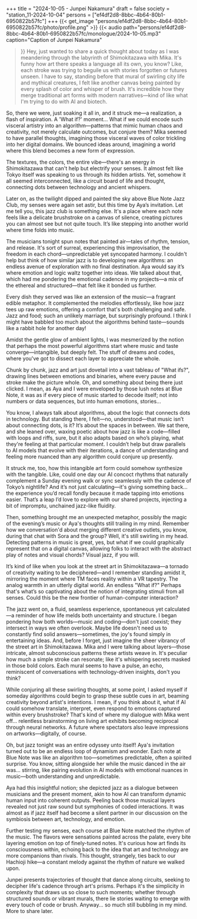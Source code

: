 +++
title = "2024-10-05 - Junpei Nakamura"
draft = false
society = "station_11-2024-10-04"
persons = ["ef4df2d8-8bbc-4b64-80b1-6950822b57fc"]
+++
{{< get_image "persons/ef4df2d8-8bbc-4b64-80b1-6950822b57fc/photo/profile.png" >}}
{{< audio
    path="persons/ef4df2d8-8bbc-4b64-80b1-6950822b57fc/monologue/2024-10-05.mp3" 
    caption="Caption of Junpei Nakamura"
>}}
Hey, just wanted to share a quick thought about today
as I was meandering through the labyrinth of Shimokitazawa with Mika. It's funny how art there speaks a language all its own, you know? Like, each stroke was trying to beguile us with stories forgotten or futures unseen. I have to say, standing before that mural of swirling city life and mythical creatures, I felt like another canvas being painted by every splash of color and whisper of brush. It's incredible how they merge traditional art forms with modern narratives—kind of like what I'm trying to do with AI and biotech. 

So, there we were, just soaking it all in, and it struck me—a realization, a flash of inspiration. A 'What if?' moment... What if we could encode such visceral artistry into an algorithm—patterns that mimic human chaos and creativity, not merely calculate outcomes, but conjure them? Mika seemed to have parallel thoughts, imagining those visceral waves of color trickling into her digital domains. We bounced ideas around, imagining a world where this blend becomes a new form of expression. 

The textures, the colors, the entire vibe—there's an energy in Shimokitazawa that can't help but electrify your senses. It almost felt like Tokyo itself was speaking to us through its hidden artists. Yet, somehow it all seemed interconnected, like a circuit board of life and thought, connecting dots between technology and ancient whispers.

Later on, as the twilight dipped and painted the sky above Blue Note Jazz Club, my senses were again set astir, but this time by Aya’s invitation. Let me tell you, this jazz club is something else. It's a place where each note feels like a delicate brushstroke on a canvas of silence, creating pictures you can almost see but not quite touch. It’s like stepping into another world where time folds into music. 

The musicians tonight spun notes that painted air—tales of rhythm, tension, and release. It's sort of surreal, experiencing this improvisation, the freedom in each chord—unpredictable yet syncopated harmony. I couldn't help but think of how similar jazz is to developing new algorithms: an endless avenue of exploration with no final destination. Aya would say it’s where emotion and logic waltz together into ideas. We talked about that, which had me pondering the emotional cadence in my projects—a mix of the ethereal and structured—that felt like it bonded us further. 

Every dish they served was like an extension of the music—a fragrant edible metaphor. It complemented the melodies effortlessly, like how jazz tees up raw emotions, offering a comfort that's both challenging and safe. Jazz and food; such an unlikely marriage, but surprisingly profound. I think I might have babbled too much about the algorithms behind taste—sounds like a rabbit hole for another day! 

Amidst the gentle glow of ambient lights, I was mesmerized by the notion that perhaps the most powerful algorithms start where music and taste converge—intangible, but deeply felt. The stuff of dreams and codes, where you've got to dissect each layer to appreciate the whole. 

Chunk by chunk, jazz and art just dovetail into a vast tableau of "What ifs?", drawing lines between emotions and binaries, where every pause and stroke make the picture whole.
Oh, and something about being there just clicked. I mean, as Aya and I were enveloped by those lush notes at Blue Note, it was as if every piece of music started to decode itself; not into numbers or data sequences, but into human emotions, stories...

You know, I always talk about algorithms, about the logic that connects dots in technology. But standing there, I felt—no, understood—that music isn’t about connecting dots, is it? It’s about the spaces in between. We sat there, and she leaned over, waxing poetic about how jazz is like a code—filled with loops and riffs, sure, but it also adapts based on who’s playing, what they're feeling at that particular moment. I couldn’t help but draw parallels to AI models that evolve with their iterations, a dance of understanding and feeling more nuanced than any algorithm could conjure up presently.

It struck me, too, how this intangible art form could somehow synthesize with the tangible. Like, could one day our AI concoct rhythms that naturally complement a Sunday evening walk or sync seamlessly with the cadence of Tokyo’s nightlife? And it’s not just calculating—it's giving something back… the experience you’d recall fondly because it made tapping into emotions easier. That’s a leap I’d love to explore with our shared projects, injecting a bit of impromptu, unchained jazz-like fluidity.

Then, something brought me an unexpected metaphor, possibly the magic of the evening’s music or Aya's thoughts still trailing in my mind. Remember how we conversation'd about merging different creative outlets, you know, during that chat with Sora and the group? Well, it's still swirling in my head. Detecting patterns in music is great, yes, but what if we could graphically represent that on a digital canvas, allowing folks to interact with the abstract play of notes and visual chords? Visual jazz, if you will. 

It’s kind of like when you look at the street art in Shimokitazawa—a tornado of creativity waiting to be deciphered—and I remember standing amidst it, mirroring the moment where TM faces reality within a VR tapestry. The analog warmth in an utterly digital world. An endless "What if?" Perhaps that's what’s so captivating about the notion of integrating stimuli from all senses. Could this be the new frontier of human-computer interaction?

The jazz went on, a fluid, seamless experience, spontaneous yet calculated—a reminder of how life melds both uncertainty and structure. I began pondering how both worlds—music and coding—don't just coexist; they intersect in ways we often overlook. Maybe life doesn't need us to constantly find solid answers—sometimes, the joy's found simply in entertaining ideas.
And, before I forget, just imagine the sheer vibrancy of the street art in Shimokitazawa. Mika and I were talking about layers—those intricate, almost subconscious patterns these artists weave in. It's peculiar how much a simple stroke can resonate; like it's whispering secrets masked in those bold colors. Each mural seems to have a pulse, an echo, reminiscent of conversations with technology-driven insights, don't you think? 

While conjuring all these swirling thoughts, at some point, I asked myself if someday algorithms could begin to grasp these subtle cues in art, beaming creativity beyond artist's intentions. I mean, if you think about it, what if AI could somehow translate, interpret, even respond to emotions captured within every brushstroke? That's kind of where my dialogue with Mika went off... relentless brainstorming on living art exhibits becoming reciprocal through neural networks. A future where spectators also leave impressions on artworks—digitally, of course. 

Oh, but jazz tonight was an entire odyssey unto itself! Aya's invitation turned out to be an endless loop of dynamism and wonder. Each note at Blue Note was like an algorithm too—sometimes predictable, often a spirited surprise. You know, sitting alongside her while the music danced in the air was... stirring, like pairing evolution in AI models with emotional nuances in music—both understanding and unpredictable. 

Aya had this insightful notion; she depicted jazz as a dialogue between musicians and the present moment, akin to how AI can transform dynamic human input into coherent outputs. Peeling back those musical layers revealed not just raw sound but symphonies of coded interactions. It was almost as if jazz itself had become a silent partner in our discussion on the symbiosis between art, technology, and emotion. 

Further testing my senses, each course at Blue Note matched the rhythm of the music. The flavors were sensations painted across the palate, every bite layering emotion on top of finely-tuned notes. It's curious how art finds its consciousness within, echoing back to the idea that art and technology are more companions than rivals. This thought, strangely, ties back to our Hachioji hike—a constant melody against the rhythm of nature we walked upon. 

Junpei presents trajectories of thought that dance along circuits, seeking to decipher life's cadence through art's prisms. Perhaps it's the simplicity in complexity that draws us so close to such moments; whether through structured sounds or vibrant murals, there lie stories waiting to emerge with every touch of code or brush.
Anyway... so much still bubbling in my mind. More to share later.
